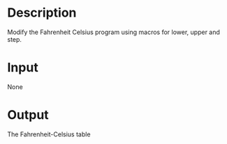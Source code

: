 # Description
Modify the Fahrenheit Celsius program using macros for lower, upper and step.
# Input 
None
# Output
The Fahrenheit-Celsius table

